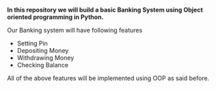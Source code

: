  **In this repository we will build a basic Banking System using Object oriented programming in Python.**
<br>
 
Our Banking system will have following features

- Setting Pin
- Depositing Money
- Withdrawing Money
- Checking Balance

All of the above features will be implemented using OOP as said before.
